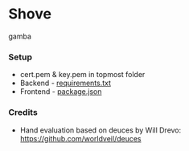 # Shove

gamba

### Setup

- cert.pem & key.pem in topmost folder
- Backend - [requirements.txt](/backend/requirements.txt)
- Frontend - [package.json](/frontend/package.json)

### Credits

- Hand evaluation based on deuces by Will Drevo: https://github.com/worldveil/deuces
